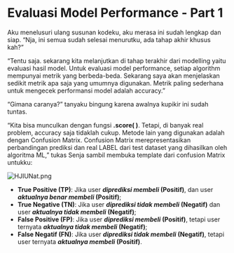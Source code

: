# Evaluasi Model Performance - Part 1

Aku menelusuri ulang susunan kodeku, aku merasa ini sudah lengkap dan siap. “Nja, ini semua sudah selesai menurutku, ada tahap akhir khusus kah?”

“Tentu saja. sekarang kita melanjutkan di tahap terakhir dari modelling yaitu evaluasi hasil model. Untuk evaluasi model performance, setiap algorithm mempunyai metrik yang berbeda-beda. Sekarang saya akan menjelaskan sedikit metrik apa saja yang umumnya digunakan. Metrik paling sederhana untuk mengecek performansi model adalah accuracy.”

“Gimana caranya?” tanyaku bingung karena awalnya kupikir ini sudah tuntas.

“Kita bisa munculkan dengan fungsi **.score( )**. Tetapi, di banyak real problem, accuracy saja tidaklah cukup. Metode lain yang digunakan adalah dengan Confusion Matrix. Confusion Matrix merepresentasikan perbandingan prediksi dan real LABEL dari test dataset yang dihasilkan oleh algoritma ML,” tukas Senja sambil membuka  template dari confusion Matrix untukku:

![HJIUNat.png](https://iili.io/HJIUNat.png)

- **True Positive (TP)**: Jika user **_diprediksi membeli_ (Positif)**, dan user **_aktualnya benar membeli_ (Positif)**;
- **True Negative (TN)**: Jika user **_diprediksi tidak membeli_ (Negatif)** dan user **_aktualnya tidak membeli_ (Negatif)**;
- **False Positive (FP)**: Jika user **_diprediksi membeli_ (Positif)**, tetapi user ternyata **_aktualnya tidak membeli_ (Negatif)**;
- **False Negatif (FN)**: Jika user **_diprediksi tidak membeli_ (Negatif)**, tetapi user ternyata **_aktualnya membeli_ (Positif)**.
